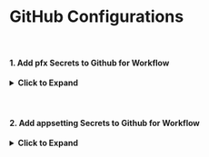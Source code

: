 # GitHub Configurations

<br>

#### <a id="add-pfx-secrets-to-github-for-workflow" ></a> 1. Add pfx Secrets to Github for Workflow

<details>
   <summary><b>Click to Expand</b></summary>

1.  **Extract The .pfx to Base64**

```bash
$fileContentBytes = Get-Content '{pfx-full-path}\appynox.pfx' -Encoding Byte

[System.Convert]::ToBase64String($fileContentBytes) | Out-File '{pfx-full-path}\appynox.txt'
```

<br>

2. **Create Secrets In Repository**

   Navigate to repository > `Secrets and variables` > Actions and create 2 repository secrets called `PFX_CERTIFICATE` and `PFX_PASSWORD`. `PFX_CERTIFICATE` will be Base64 encoded .pfx and `PFX_PASSWORD` will be the password used to create the ssl.

<br>

3. **Modify workflow**

   Add the following content to workflow.

```yml
- name: Trust self-signed certificate
        run: |
          echo "${{ secrets.PFX_CERTIFICATE }}" | base64 --decode > appynox_staging.pfx
          # Extract the certificate from the .pfx file
          openssl pkcs12 -in appynox_staging.pfx -clcerts -nokeys -out appynox_staging.crt -password pass:${{ secrets.PFX_PASSWORD }}
          # Trust the certificate
          sudo cp appynox_staging.crt /usr/local/share/ca-certificates/
          sudo update-ca-certificates
```

</details>

<br>
<br>

#### <a id="add-appsetting-secrets-to-github-for-workflow" ></a> 2. Add appsetting Secrets to Github for Workflow

<details>
   <summary><b>Click to Expand</b></summary>

1.  **Convert appsetting Files to Single Line Json**

    Use an online website to convert the appsetting files to single line json. Such as https://www.text-utils.com/json-formatter/

    **Important!** Don't forget to remove the `comments` before converting the jsons.

    <br>

2.  **Create Secrets In Repository**

    Navigate to repository > `Secrets and variables` > Actions and create the necessary secrets.

    Example: secret name `COUPON_APPSETTINGS_STAGING`, paste the single line json to content.

<br>

3. **Modify workflow**

   Add the following content to workflow.

```yml
- name: Create AppSettings for Microservice A
  run: |
    echo '${{ secrets.APPSETTINGS_MICROSERVICE_A_STAGING }}' | base64 --decode > path/to/MicroserviceA/appsettings.Staging.json

- name: Create AppSettings for Microservice B
  run: |
    echo '${{ secrets.APPSETTINGS_MICROSERVICE_B_STAGING }}' | base64 --decode > path/to/MicroserviceB/appsettings.Staging.json
```

</details>

